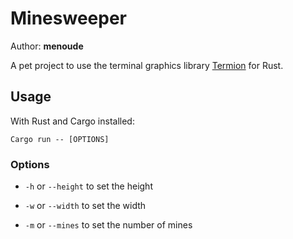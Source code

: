 # Minesweeper

Author: **menoude**

A pet project to use the terminal graphics library [Termion](https://crates.io/crates/termion) for Rust.

## Usage

With Rust and Cargo installed:

```
Cargo run -- [OPTIONS]
```

### Options

- `-h` or `--height` to set the height

- `-w` or `--width` to set the width

- `-m` or `--mines` to set the number of mines

